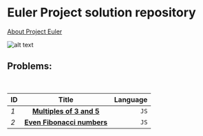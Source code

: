 # Euler Project solution repository


[About Project Euler ](https://projecteuler.net/about)

![alt text](https://projecteuler.net/images/clipart/euler_portrait.png "Euler")


## Problems: 
 <br>


|     ID        | Title                                                  | Language|
|---------------|:------------------------------------------------------:| -------:|
| *1*           | [**Multiples of 3 and 5** ](../master/js/euler1.js)    |  `JS`   |
| *2*           |  [**Even Fibonacci numbers**  ](../master/js/euler2.js)|  `JS`   |


